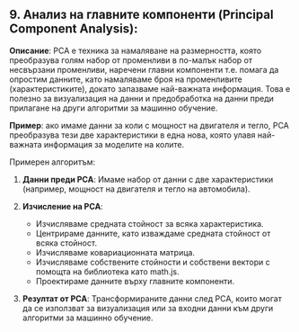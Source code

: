 ## 9. **Анализ на главните компоненти (Principal Component Analysis)**:

**Описание**: PCA е техника за намаляване на размерността, която преобразува голям набор от променливи в по-малък набор от несвързани променливи, наречени главни компоненти т.е. помага да опростим данните, като намаляваме броя на променливите (характеристиките), докато запазваме най-важната информация. Това е полезно за визуализация на данни и предобработка на данни преди прилагане на други алгоритми за машинно обучение.

**Пример**: ако имаме данни за коли с мощност на двигателя и тегло, PCA преобразува тези две характеристики в една нова, която улавя най-важната информация за моделите на колите.

Примерен алгоритъм:

1. **Данни преди PCA**: Имаме набор от данни с две характеристики (например, мощност на двигателя и тегло на автомобила).

2. **Изчисление на PCA**:
    - Изчисляваме средната стойност за всяка характеристика.
    - Центрираме данните, като изваждаме средната стойност от всяка стойност.
    - Изчисляваме ковариационната матрица.
    - Изчисляваме собствените стойности и собствени вектори с помощта на библиотека като math.js.
    - Проектираме данните върху главните компоненти.
    
3. **Резултат от PCA**: Трансформираните данни след PCA, които могат да се използват за визуализация или за входни данни към други алгоритми за машинно обучение.